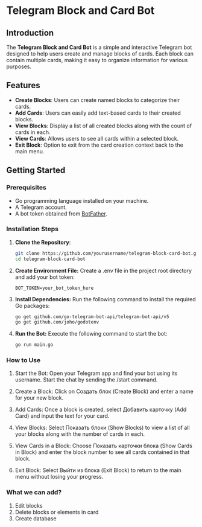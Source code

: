 # Telegram Block and Card Bot

## Introduction

The **Telegram Block and Card Bot** is a simple and interactive Telegram bot designed to help users create and manage blocks of cards. Each block can contain multiple cards, making it easy to organize information for various purposes.

## Features

- **Create Blocks**: Users can create named blocks to categorize their cards.
- **Add Cards**: Users can easily add text-based cards to their created blocks.
- **View Blocks**: Display a list of all created blocks along with the count of cards in each.
- **View Cards**: Allows users to see all cards within a selected block.
- **Exit Block**: Option to exit from the card creation context back to the main menu.

## Getting Started

### Prerequisites

- Go programming language installed on your machine.
- A Telegram account.
- A bot token obtained from [BotFather](https://core.telegram.org/bots#botfather).

### Installation Steps

1. **Clone the Repository**:
   ```bash
   git clone https://github.com/yourusername/telegram-block-card-bot.git
   cd telegram-block-card-bot

2. **Create Environment File:** Create a .env file in the project root directory and add your bot token:
   ```plaintxt
   BOT_TOKEN=your_bot_token_here

3. **Install Dependencies:** Run the following command to install the required Go packages:
   ```bash
   go get github.com/go-telegram-bot-api/telegram-bot-api/v5
   go get github.com/joho/godotenv

4. **Run the Bot:** Execute the following command to start the bot:
   ```bash
   go run main.go
   
### How to Use
1. Start the Bot: Open your Telegram app and find your bot using its username. Start the chat by sending the /start command.

2. Create a Block: Click on Создать блок (Create Block) and enter a name for your new block.

3. Add Cards: Once a block is created, select Добавить карточку (Add Card) and input the text for your card.

4. View Blocks: Select Показать блоки (Show Blocks) to view a list of all your blocks along with the number of cards in each.

5. View Cards in a Block: Choose Показать карточки блока (Show Cards in Block) and enter the block number to see all cards contained in that block.

6. Exit Block: Select Выйти из блока (Exit Block) to return to the main menu without losing your progress.

### What we can add?
1. Edit blocks 
2. Delete blocks or elements in card
3. Create database 